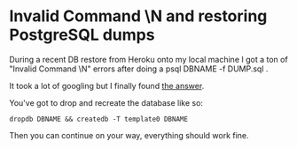 # Invalid Command \N and restoring PostgreSQL dumps

During a recent DB restore from Heroku onto my local machine I got a ton of
"Invalid Command \N" errors after doing a psql DBNAME -f DUMP.sql .

It took a lot of googling but I finally found [the
answer](http://openacs.org/forums/message-view?message_id=148479).

You've got to drop and recreate the database like so:

`dropdb DBNAME && createdb -T template0 DBNAME`

Then you can continue on your way, everything should work fine.

